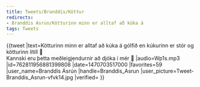 ```yaml
---
title: Tweets/Branddís/Köttur
redirects:
- Branddis Asrun/Kötturinn minn er alltaf að kúka á
tags: Tweets
---
```


{{tweet
|text=Kötturinn minn er alltaf að kúka á gólfið en kúkurinn er stór og kötturinn lítill 🤔 <br/>Kannski eru þetta meðleigjendurnir að djóka í mér 🤔
|audio=Wp1s.mp3
|id=762811956881399808
|date=1470703517000
|favorites=59
|user_name=Branddís Ásrún
|handle=Branddis_Asrun
|user_picture=Tweet-Branddis_Asrun-vfvk14.jpg
|verified=
}}

